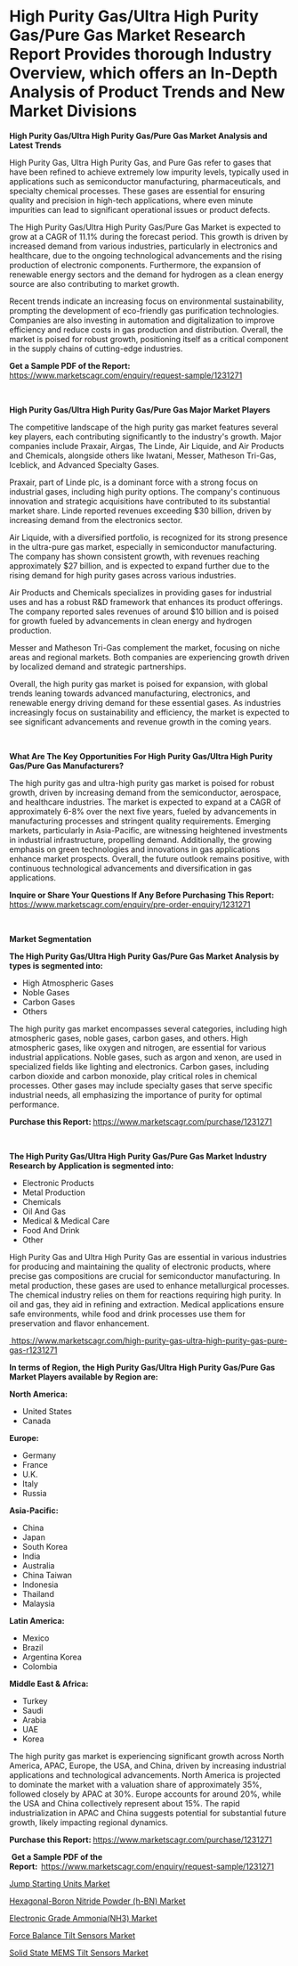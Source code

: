 <p><h1>High Purity Gas/Ultra High Purity Gas/Pure Gas Market Research Report Provides thorough Industry Overview, which offers an In-Depth Analysis of Product Trends and New Market Divisions</h1></p><p><strong>High Purity Gas/Ultra High Purity Gas/Pure Gas Market Analysis and Latest Trends</strong></p>
<p><p>High Purity Gas, Ultra High Purity Gas, and Pure Gas refer to gases that have been refined to achieve extremely low impurity levels, typically used in applications such as semiconductor manufacturing, pharmaceuticals, and specialty chemical processes. These gases are essential for ensuring quality and precision in high-tech applications, where even minute impurities can lead to significant operational issues or product defects.</p><p>The High Purity Gas/Ultra High Purity Gas/Pure Gas Market is expected to grow at a CAGR of 11.1% during the forecast period. This growth is driven by increased demand from various industries, particularly in electronics and healthcare, due to the ongoing technological advancements and the rising production of electronic components. Furthermore, the expansion of renewable energy sectors and the demand for hydrogen as a clean energy source are also contributing to market growth. </p><p>Recent trends indicate an increasing focus on environmental sustainability, prompting the development of eco-friendly gas purification technologies. Companies are also investing in automation and digitalization to improve efficiency and reduce costs in gas production and distribution. Overall, the market is poised for robust growth, positioning itself as a critical component in the supply chains of cutting-edge industries.</p></p>
<p><strong>Get a Sample PDF of the Report:&nbsp;</strong> <a href="https://www.marketscagr.com/enquiry/request-sample/1231271?utm_campaign=2014&utm_medium=2&utm_source=Github&utm_content=ia&utm_term=02022025&utm_id=high-purity-gasultra-high-purity-gaspure-gas">https://www.marketscagr.com/enquiry/request-sample/1231271</a></p>
<p>&nbsp;</p>
<p><strong>High Purity Gas/Ultra High Purity Gas/Pure Gas Major Market Players</strong></p>
<p><p>The competitive landscape of the high purity gas market features several key players, each contributing significantly to the industry's growth. Major companies include Praxair, Airgas, The Linde, Air Liquide, and Air Products and Chemicals, alongside others like Iwatani, Messer, Matheson Tri-Gas, Iceblick, and Advanced Specialty Gases.</p><p>Praxair, part of Linde plc, is a dominant force with a strong focus on industrial gases, including high purity options. The company's continuous innovation and strategic acquisitions have contributed to its substantial market share. Linde reported revenues exceeding $30 billion, driven by increasing demand from the electronics sector.</p><p>Air Liquide, with a diversified portfolio, is recognized for its strong presence in the ultra-pure gas market, especially in semiconductor manufacturing. The company has shown consistent growth, with revenues reaching approximately $27 billion, and is expected to expand further due to the rising demand for high purity gases across various industries.</p><p>Air Products and Chemicals specializes in providing gases for industrial uses and has a robust R&D framework that enhances its product offerings. The company reported sales revenues of around $10 billion and is poised for growth fueled by advancements in clean energy and hydrogen production.</p><p>Messer and Matheson Tri-Gas complement the market, focusing on niche areas and regional markets. Both companies are experiencing growth driven by localized demand and strategic partnerships.</p><p>Overall, the high purity gas market is poised for expansion, with global trends leaning towards advanced manufacturing, electronics, and renewable energy driving demand for these essential gases. As industries increasingly focus on sustainability and efficiency, the market is expected to see significant advancements and revenue growth in the coming years.</p></p>
<p>&nbsp;</p>
<p><strong>What Are The Key Opportunities For High Purity Gas/Ultra High Purity Gas/Pure Gas Manufacturers?</strong></p>
<p><p>The high purity gas and ultra-high purity gas market is poised for robust growth, driven by increasing demand from the semiconductor, aerospace, and healthcare industries. The market is expected to expand at a CAGR of approximately 6-8% over the next five years, fueled by advancements in manufacturing processes and stringent quality requirements. Emerging markets, particularly in Asia-Pacific, are witnessing heightened investments in industrial infrastructure, propelling demand. Additionally, the growing emphasis on green technologies and innovations in gas applications enhance market prospects. Overall, the future outlook remains positive, with continuous technological advancements and diversification in gas applications.</p></p>
<p><strong>Inquire or Share Your Questions If Any Before Purchasing This Report:</strong> <a href="https://www.marketscagr.com/enquiry/pre-order-enquiry/1231271?utm_campaign=2014&utm_medium=2&utm_source=Github&utm_content=ia&utm_term=02022025&utm_id=high-purity-gasultra-high-purity-gaspure-gas">https://www.marketscagr.com/enquiry/pre-order-enquiry/1231271</a></p>
<p>&nbsp;</p>
<p><strong>Market Segmentation</strong></p>
<p><strong>The High Purity Gas/Ultra High Purity Gas/Pure Gas Market Analysis by types is segmented into:</strong></p>
<p><ul><li>High Atmospheric Gases</li><li>Noble Gases</li><li>Carbon Gases</li><li>Others</li></ul></p>
<p><p>The high purity gas market encompasses several categories, including high atmospheric gases, noble gases, carbon gases, and others. High atmospheric gases, like oxygen and nitrogen, are essential for various industrial applications. Noble gases, such as argon and xenon, are used in specialized fields like lighting and electronics. Carbon gases, including carbon dioxide and carbon monoxide, play critical roles in chemical processes. Other gases may include specialty gases that serve specific industrial needs, all emphasizing the importance of purity for optimal performance.</p></p>
<p><strong>Purchase this Report:&nbsp;</strong><a href="https://www.marketscagr.com/purchase/1231271?utm_campaign=2014&utm_medium=2&utm_source=Github&utm_content=ia&utm_term=02022025&utm_id=high-purity-gasultra-high-purity-gaspure-gas">https://www.marketscagr.com/purchase/1231271</a></p>
<p>&nbsp;</p>
<p><strong>The High Purity Gas/Ultra High Purity Gas/Pure Gas Market Industry Research by Application is segmented into:</strong></p>
<p><ul><li>Electronic Products</li><li>Metal Production</li><li>Chemicals</li><li>Oil And Gas</li><li>Medical & Medical Care</li><li>Food And Drink</li><li>Other</li></ul></p>
<p><p>High Purity Gas and Ultra High Purity Gas are essential in various industries for producing and maintaining the quality of electronic products, where precise gas compositions are crucial for semiconductor manufacturing. In metal production, these gases are used to enhance metallurgical processes. The chemical industry relies on them for reactions requiring high purity. In oil and gas, they aid in refining and extraction. Medical applications ensure safe environments, while food and drink processes use them for preservation and flavor enhancement.</p></p>
<p><a href="https://www.marketscagr.com/high-purity-gas-ultra-high-purity-gas-pure-gas-r1231271?utm_campaign=2014&utm_medium=2&utm_source=Github&utm_content=ia&utm_term=02022025&utm_id=high-purity-gasultra-high-purity-gaspure-gas">&nbsp;https://www.marketscagr.com/high-purity-gas-ultra-high-purity-gas-pure-gas-r1231271</a></p>
<p><strong>In terms of Region, the High Purity Gas/Ultra High Purity Gas/Pure Gas Market Players available by Region are:</strong></p>
<p>
    <p> <strong> North America: </strong>
        <ul>
            <li>United States</li>
            <li>Canada</li>
        </ul>
        </p> 
    <p> <strong> Europe: </strong>
        <ul>
            <li>Germany</li>
            <li>France</li>
            <li>U.K.</li>
            <li>Italy</li>
            <li>Russia</li>
        </ul>
        </p> 
    <p> <strong> Asia-Pacific: </strong>
        <ul>
            <li>China</li>
            <li>Japan</li>
            <li>South Korea</li>
            <li>India</li>
            <li>Australia</li>
            <li>China Taiwan</li>
            <li>Indonesia</li>
            <li>Thailand</li>
            <li>Malaysia</li>
        </ul>
        </p> 
    <p> <strong> Latin America: </strong>
        <ul>
            <li>Mexico</li>
            <li>Brazil</li>
            <li>Argentina Korea</li>
            <li>Colombia</li>
        </ul>
        </p> 
    <p> <strong> Middle East & Africa: </strong>
        <ul>
            <li>Turkey</li>
            <li>Saudi</li>
            <li>Arabia</li>
            <li>UAE</li>
            <li>Korea</li>
        </ul>
    </p>
    </p>
<p><p>The high purity gas market is experiencing significant growth across North America, APAC, Europe, the USA, and China, driven by increasing industrial applications and technological advancements. North America is projected to dominate the market with a valuation share of approximately 35%, followed closely by APAC at 30%. Europe accounts for around 20%, while the USA and China collectively represent about 15%. The rapid industrialization in APAC and China suggests potential for substantial future growth, likely impacting regional dynamics.</p></p>
<p><strong>Purchase this Report: </strong><a href="https://www.marketscagr.com/purchase/1231271?utm_campaign=2014&utm_medium=2&utm_source=Github&utm_content=ia&utm_term=02022025&utm_id=high-purity-gasultra-high-purity-gaspure-gas">https://www.marketscagr.com/purchase/1231271</a></p>
<p>&nbsp;<strong>Get a Sample PDF of the Report:&nbsp;&nbsp;</strong><a href="https://www.marketscagr.com/enquiry/request-sample/1231271?utm_campaign=2014&utm_medium=2&utm_source=Github&utm_content=ia&utm_term=02022025&utm_id=high-purity-gasultra-high-purity-gaspure-gas">https://www.marketscagr.com/enquiry/request-sample/1231271</a></p>
<p><strong></strong></p>
<p><p><a href="https://www.linkedin.com/pulse/forecasting-growth-jump-starting-units-market-size-scope-npzvf?utm_campaign=2014&utm_medium=2&utm_source=Github&utm_content=ia&utm_term=02022025&utm_id=high-purity-gasultra-high-purity-gaspure-gas">Jump Starting Units Market</a></p><p><a href="https://github.com/JosephineMcguire65/Market-Research-Report-List-1/blob/main/hexagonal-boron-nitride-powder-h-bn-market.md?utm_campaign=2014&utm_medium=2&utm_source=Github&utm_content=ia&utm_term=02022025&utm_id=high-purity-gasultra-high-purity-gaspure-gas">Hexagonal-Boron Nitride Powder (h-BN) Market</a></p><p><a href="https://www.linkedin.com/pulse/accurate-data-electronic-grade-ammonianh3-market-size-share-gy0mf?utm_campaign=2014&utm_medium=2&utm_source=Github&utm_content=ia&utm_term=02022025&utm_id=high-purity-gasultra-high-purity-gaspure-gas">Electronic Grade Ammonia(NH3) Market</a></p><p><a href="https://www.linkedin.com/pulse/force-balance-tilt-sensors-market-forecast-report-analysis-avxsf?utm_campaign=2014&utm_medium=2&utm_source=Github&utm_content=ia&utm_term=02022025&utm_id=high-purity-gasultra-high-purity-gaspure-gas">Force Balance Tilt Sensors Market</a></p><p><a href="https://www.linkedin.com/pulse/scope-trends-solid-state-mems-tilt-sensors-market-latest-057uf?utm_campaign=2014&utm_medium=2&utm_source=Github&utm_content=ia&utm_term=02022025&utm_id=high-purity-gasultra-high-purity-gaspure-gas">Solid State MEMS Tilt Sensors Market</a></p></p>